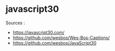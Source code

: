 # javascript30

Sources : 

- https://javascript30.com/ 
- https://github.com/wesbos/Wes-Bos-Captions/ 
- https://github.com/wesbos/JavaScript30



